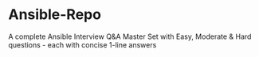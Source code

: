 # Ansible-Repo
A complete Ansible Interview Q&amp;A Master Set with Easy, Moderate &amp; Hard questions - each with concise 1-line answers
